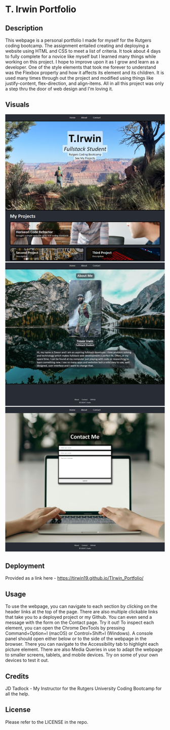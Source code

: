  # T. Irwin Portfolio

## Description

This webpage is a personal portfolio I made for myself for the Rutgers coding bootcamp.
The assignment entailed creating and deploying a website using HTML and CSS to meet a list of criteria. It took about 4 days to fully complete for a novice like myself but I learned many things while working on this project. I hope to improve upon it as I grow and learn as a developer. One of the style elements that took me forever to understand was the Flexbox property and how it affects its element and its children. It is used many times through out the project and modified using things like justify-content, flex-direction, and align-items. All in all this project was only a step thru the door of web design and I'm loving it.

## Visuals

<img src="./assets/images/home.png" >

<img src="./assets/images/about.png" >

<img src="./assets/images/contact.png" >


## Deployment

Provided as a link here - https://tirwin19.github.io/TIrwin_Portfolio/

## Usage

To use the webpage, you can navigate to each section by clicking on the header links at the top of the page. There are also multiple clickable links that take you to a deployed project or my Github. You can even send a message with the form on the Contact page. Try it out! To inspect each element, you can open the Chrome DevTools by pressing Command+Option+I (macOS) or Control+Shift+I (Windows). A console panel should open either below or to the side of the webpage in the browser. There you can navigate to the Accessibility tab to highlight each picture element. There are also Media Queries in use to adapt the webpage to smaller screens, tablets, and mobile devices. Try on some of your own devices to test it out.

## Credits

JD Tadlock - My Instructor for the Rutgers University Coding Bootcamp for all the help.

## License

Please refer to the LICENSE in the repo.

